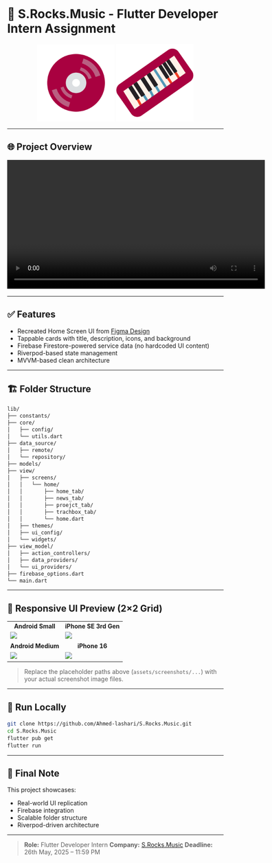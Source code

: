
# 🎵 S.Rocks.Music - Flutter Developer Intern Assignment

<p align="center">
  <!-- Logo from assets -->
  <img src="assets/all_icons/layers/Layer_1.png" alt="S.Rocks.Music Logo" width="180"/>
  <img src="assets/all_icons/layers/Layer_2.svg" alt="S.Rocks.Music Logo" width="180"/>
</p>

---

## 🌐 Project Overview

<p align="center">
  <video width="600" controls>
    <source src="https://github.com/Ahmed-lashari/S.Rocks.Music/raw/main/assets/assignment_overview/assignment_overview.mp4" type="video/mp4">
    Your browser does not support the video tag.
  </video>
</p>

---

## ✅ Features

- Recreated Home Screen UI from [Figma Design](https://www.figma.com/design/YAsYsNFGxmoauPpSLrUMtF/Assignment---Flutter?node-id=0-1)
- Tappable cards with title, description, icons, and background
- Firebase Firestore-powered service data (no hardcoded UI content)
- Riverpod-based state management
- MVVM-based clean architecture

---

## 🏗️ Folder Structure

```plaintext
lib/
├── constants/
├── core/
│   ├── config/
│   └── utils.dart
├── data_source/
│   ├── remote/
│   └── repository/
├── models/
├── view/
│   ├── screens/
│   │   └── home/
│   │       ├── home_tab/
│   │       ├── news_tab/
│   │       ├── proejct_tab/
│   │       ├── trachbox_tab/
│   │       └── home.dart
│   ├── themes/
│   ├── ui_config/
│   └── widgets/
├── view_model/
│   ├── action_controllers/
│   ├── data_providers/
│   └── ui_providers/
├── firebase_options.dart
└── main.dart
````

---

## 🧪 Responsive UI Preview (2×2 Grid)

<table>
  <tr>
    <td align="center"><strong>Android Small</strong></td>
    <td align="center"><strong>iPhone SE 3rd Gen</strong></td>
  </tr>
  <tr>
    <td><img src="assets/ss/android-small.png" width="300"/></td>
    <td><img src="assets/ss/iPhone-se-3rd-gen.png" width="300"/></td>
  </tr>
  <tr>
    <td align="center"><strong>Android Medium</strong></td>
    <td align="center"><strong>iPhone 16</strong></td>
  </tr>
  <tr>
    <td><img src="assets/ss/android-medium.png" width="300"/></td>
    <td><img src="assets/ss/iPhone-16.png" width="300"/></td>
  </tr>
</table>


> Replace the placeholder paths above (`assets/screenshots/...`) with your actual screenshot image files.

---

## 🚀 Run Locally

```bash
git clone https://github.com/Ahmed-lashari/S.Rocks.Music.git
cd S.Rocks.Music
flutter pub get
flutter run
```

---

## 🙌 Final Note

This project showcases:

* Real-world UI replication
* Firebase integration
* Scalable folder structure
* Riverpod-driven architecture

---

> **Role:** Flutter Developer Intern
> **Company:** [S.Rocks.Music](https://www.srocksmusic.studio/)
> **Deadline:** 26th May, 2025 – 11:59 PM

```

